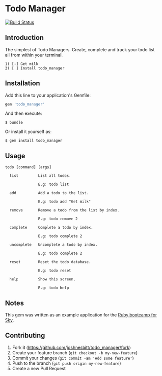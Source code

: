 # Todo Manager

[![Build Status](https://travis-ci.org/joshnesbitt/todo_manager.svg)](https://travis-ci.org/joshnesbitt/todo_manager)


## Introduction

The simplest of Todo Managers. Create, complete and track your todo list all from within your terminal.

```
1) [-] Get milk
2) [ ] Install todo_manager
```


## Installation

Add this line to your application's Gemfile:

```ruby
gem 'todo_manager'
```

And then execute:

    $ bundle

Or install it yourself as:

    $ gem install todo_manager


## Usage

```
todo [command] [args]

  list         List all todos.

               E.g: todo list

  add          Add a todo to the list.

               E.g: todo add "Get milk"

  remove       Remove a todo from the list by index.

               E.g: todo remove 2

  complete     Complete a todo by index.

               E.g: todo complete 2

  uncomplete   Uncomplete a todo by index.

               E.g: todo complete 2

  reset        Reset the todo database.

               E.g: todo reset

  help         Show this screen.

               E.g: todo help

```


## Notes

This gem was written as an example application for the [Ruby bootcamp for Sky](https://github.com/joshnesbitt/ruby-bootcamp).


## Contributing

1. Fork it (https://github.com/joshnesbitt/todo_manager/fork)
2. Create your feature branch (`git checkout -b my-new-feature`)
3. Commit your changes (`git commit -am 'Add some feature'`)
4. Push to the branch (`git push origin my-new-feature`)
5. Create a new Pull Request
